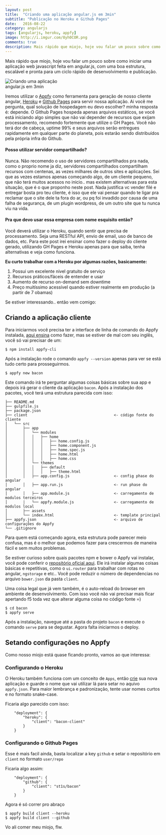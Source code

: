 ```yaml
---
layout: post
title:  "Criando uma aplicação angular.js em 3min"
subtitle: "Publicação no Heroku e Github Pages"
date:   2016-08-22
category: angularjs
tags: [angularjs, heroku, appfy]
image: http://i.imgur.com/8yh0COR.png
comments: true
description: Mais rápido que miojo, hoje vou falar um pouco sobre como iniciar uma aplicação web javascript feita em angular.js, com uma boa estrutura, escalável e pronta para um ciclo rápido de desenvolvimento e publicação..
---
```


Mais rápido que miojo, hoje vou falar um pouco sobre como iniciar uma aplicação web javascript feita em angular.js, com uma boa estrutura, escalável e pronta para um ciclo rápido de desenvolvimento e publicação.



<img src="http://i.imgur.com/8yh0COR.png" title="Criando uma aplicação angular.js em 3min" style="max-width: 175px">



Iremos utilizar o [Appfy](https://appfy.org) como ferramenta para geração de nosso cliente angular, [Heroku](https://heroku.com) e [Github Pages](https://pages.github.com/) para servir nossa aplicação.
Ai você me pergunta, qual solução de hospedagem eu devo escolher? minha resposta é: depende. O Github Pages hospeda apenas arquivos estáticos, se você está iniciando algo simples que não vai depender de recursos que exijam processamento, recomendo fortemente que utilize o GH Pages. Você não terá dor de cabeça, uptime 99% e seus arquivos serão entregues rapidamente em qualquer parte do planeta, pois estarão sendo distribuídos pela própria infra do Github.

#### Posso utilizar servidor compartilhado?
Nunca. Não recomendo o uso de servidores compartilhados pra nada, como o proprio nome ja diz, servidores compartilhados compartilham recursos com centenas, as vezes milhares de outros sites e aplicações. Sei que as vezes estamos apenas começando algo, de um cliente pequeno, que não terá muitos acessos no inicio.. mas existem alternativas para esta situação, que é o que proponho neste post. Nada justifica vc vender filé e entregar bosta pro teu cliente, é isso que ele vai pensar quando te ligar pra reclamar que o site dele ta fora do ar, ou pq foi invadido por causa de uma falha de segurança, de um plugin wordpress, de um outro site que tu nunca viu na vida.

#### Pra que devo usar essa empresa com nome esquisito então?

Você deverá utilizar o Heroku, quando sentir que precisa de processamento. Seja uma RESTful API, envio de email, uso de banco de dados, etc. Para este post irei ensinar como fazer o deploy do cliente gerado, utilizando GH Pages e Heroku apenas para que saiba, tenha alternativas e veja como funciona.

**Eu curto trabalhar com a Heroku por algumas razões, basicamente:**

1. Possui um excelente nivel gratuito de serviço
2. Recursos práticos/fáceis de entender e usar
3. Aumento de recurso on-demand sem downtime
4. Preço muitíssimo acessível quando estiver realmente em produção (a partir de 7 obamas)

Se estiver interessando.. então vem comigo:


## Criando a aplicação cliente

Para iniciarmos você precisa ter a interface de linha de comando do Appfy instalada, [aqui ensina](https://docs.appfy.org/) como fazer, mas se estiver de mal com seu inglês, você só vai precisar de um:

```
$ npm install appfy-cli
```

Após a instalação rode o comando `appfy --version` apenas para ver se está tudo certo para prosseguirmos.

```
$ appfy new bacon
```

Este comando irá te perguntar algumas coisas básicas sobre sua app e depois irá gerar o cliente da aplicação `bacon`. Após a instalação dos pacotes, você terá uma estrutura parecida com isso:

```
├── README.md
├── gulpfile.js                               
├── package.json                             
├── client                                       <- código fonte do cliente
│   └── src
│       ├── app
│       │   └── modules                      
│       │   │   ├── home
│       │   │   │   ├── home.config.js
│       │   │   │   ├── home.component.js
│       │   │   │   ├── home.spec.js
│       │   │   │   ├── home.html
│       │   │   │   ├── home.css
│       │   └── themes         
│       │   │   ├── default
│       │   │   │   ├── theme.html
│       │   ├── app.config.js                    <- config phase do angular
│       │   ├── app.run.js                       <- run phase do angular
│       │   ├── app.module.js                    <- carregamento de modulos terceiros
│       |   └── appfy.module.js                  <- carregamento de modulos local
│       ├── assets
│       └── index.html                           <- template principal
├── appfy.json                                   <- arquivo de configurações do Appfy
└── .gitignore                                  
```

Para quem está começando agora, esta estrutura pode parecer meio confusa, mas é o melhor que podemos fazer para crescermos de maneira fácil e sem muitos problemas.

Se estiver curioso sobre quais pacotes npm e bower o Appfy vai instalar, você pode conferir o [repositório oficial aqui](https://github.com/Appfy/appfy).
Ele irá instalar algumas coisas básicas e repetitivas, como o `ui.router` para trabalhar com rotas no angular, `ngstorage` e etc.. Você pode reduzir o número de dependencias no arquivo `bower.json` da pasta `client`.

Uma coisa legal que já vem também, é o auto-reload do browser em ambiente de desenvolvimento. Com isso você não vai precisar mais ficar apertando f5 toda vez que alterar alguma coisa no código fonte =)

```
$ cd bacon
$ appfy serve
```

Após a instalação, navegue até a pasta do projeto `bacon` e execute o comando `serve` para se degustar. Agora falta iniciarmos o deploy.

## Setando configurações no Appfy

Como nosso miojo está quase ficando pronto, vamos ao que interessa:

### Configurando o Heroku

O Heroku também funciona com um conceito de `Apps`, então [crie](https://dashboard.heroku.com) sua nova aplicação e guarde o nome que vai utilizar lá para setar no aquivo `appfy.json`. Para maior lembrança e padronização, tente usar nomes curtos e no formato snake-case.

Ficaria algo parecido com isso:

```
    "deployment": {
        "heroku": {
            "client": "bacon-client"
        }
    }
```

### Configurando o Github Pages

Esse é mais facil ainda, basta localizar a key `github` e setar o repositório em `client` no formato `user/repo`

Ficaria algo assim:

```
    "deployment": {
        "github": {
            "client": "st1s/bacon"
        }
    }
```

Agora é só correr pro abraço

```
$ appfy build client --heroku
$ appfy build client --github
```

Vo ali comer meu miojo, flw.